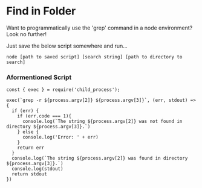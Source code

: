 # Find in Folder

Want to programmatically use the 'grep' command in a node environment? Look no further!

Just save the below script somewhere and run...

```
node [path to saved script] [search string] [path to directory to search]
```

### Aformentioned Script

```
const { exec } = require('child_process');

exec(`grep -r ${process.argv[2]} ${process.argv[3]}`, (err, stdout) => {
  if (err) {
    if (err.code === 1){
      console.log(`The string ${process.argv[2]} was not found in directory ${process.argv[3]}.`)
    } else {
      console.log('Error: ' + err)
    }
    return err
  }
  console.log(`The string ${process.argv[2]} was found in directory ${process.argv[3]}.`)
  console.log(stdout)
  return stdout
})
```
